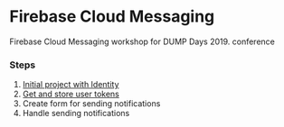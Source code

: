 # Firebase Cloud Messaging
Firebase Cloud Messaging workshop for DUMP Days 2019. conference

### Steps 
1. [Initial project with Identity](https://github.com/bpenovic/Firebase-Cloud-Messaging/tree/1.-Init-project-with-identity)
2. [Get and store user tokens](https://github.com/bpenovic/Firebase-Cloud-Messaging/tree/2.-Get-and-store-user-tokens) 
3. Create form for sending notifications
4. Handle sending notifications

